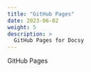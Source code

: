 ```yaml
---
title: "GitHub Pages"
date: 2023-06-02
weight: 5
description: >
  GitHub Pages for Docsy
---
```


GitHub Pages
